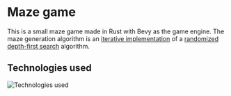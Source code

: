 # Maze game

This is a small maze game made in Rust with Bevy as the game engine. The maze generation algorithm is an [iterative implementation](https://en.wikipedia.org/wiki/Maze_generation_algorithm#Iterative_implementation) of a [randomized depth-first search](https://en.wikipedia.org/wiki/Maze_generation_algorithm#Randomized_depth-first_search) algorithm.

## Technologies used

![Technologies used](https://skillicons.dev/icons?i=rust,bevy)
